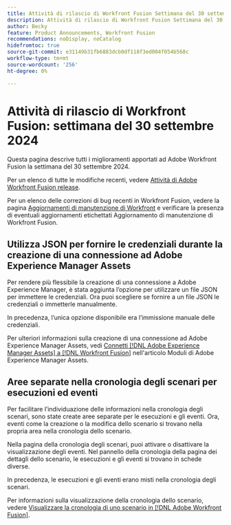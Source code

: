 ```yaml
---
title: Attività di rilascio di Workfront Fusion Settimana del 30 settembre 2024
description: Attività di rilascio di Workfront Fusion Settimana del 30 settembre 2024
author: Becky
feature: Product Announcements, Workfront Fusion
recommendations: noDisplay, noCatalog
hidefromtoc: true
source-git-commit: e31149b31fb6883dcb0df118f3ed004f054b568c
workflow-type: tm+mt
source-wordcount: '256'
ht-degree: 0%

---
```


# Attività di rilascio di Workfront Fusion: settimana del 30 settembre 2024

Questa pagina descrive tutti i miglioramenti apportati ad Adobe Workfront Fusion la settimana del 30 settembre 2024.

Per un elenco di tutte le modifiche recenti, vedere [Attività di Adobe Workfront Fusion release](../../../product-announcements/product-releases/fusion-release-activity/fusion-release-activity.md).

Per un elenco delle correzioni di bug recenti in Workfront Fusion, vedere la pagina [Aggiornamenti di manutenzione di Workfront](https://experienceleague.adobe.com/docs/workfront-known-issues/releases/current-updates.html) e verificare la presenza di eventuali aggiornamenti etichettati Aggiornamento di manutenzione di Workfront Fusion.

## Utilizza JSON per fornire le credenziali durante la creazione di una connessione ad Adobe Experience Manager Assets

Per rendere più flessibile la creazione di una connessione a Adobe Experience Manager, è stata aggiunta l’opzione per utilizzare un file JSON per immettere le credenziali. Ora puoi scegliere se fornire a un file JSON le credenziali o immetterle manualmente.

In precedenza, l’unica opzione disponibile era l’immissione manuale delle credenziali.

Per ulteriori informazioni sulla creazione di una connessione ad Adobe Experience Manager Assets, vedi [Connetti [!DNL Adobe Experience Manager Assets] a [!DNL Workfront Fusion]](/help/quicksilver/workfront-fusion/apps-and-their-modules/aem-assets-modules.md#connect-adobe-experience-manager-assets-to-workfront-fusion) nell&#39;articolo Moduli di Adobe Experience Manager Assets.

## Aree separate nella cronologia degli scenari per esecuzioni ed eventi

Per facilitare l’individuazione delle informazioni nella cronologia degli scenari, sono state create aree separate per le esecuzioni e gli eventi. Ora, eventi come la creazione o la modifica dello scenario si trovano nella propria area nella cronologia dello scenario.

Nella pagina della cronologia degli scenari, puoi attivare o disattivare la visualizzazione degli eventi. Nel pannello della cronologia della pagina dei dettagli dello scenario, le esecuzioni e gli eventi si trovano in schede diverse.

In precedenza, le esecuzioni e gli eventi erano misti nella cronologia degli scenari.

Per informazioni sulla visualizzazione della cronologia dello scenario, vedere [Visualizzare la cronologia di uno scenario in [!DNL Adobe Workfront Fusion]](/help/quicksilver/workfront-fusion/scenarios/view-scenario-execution-history.md).


